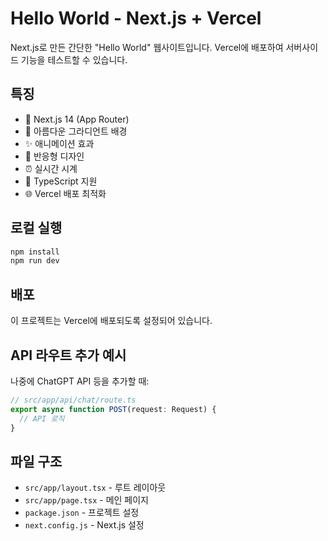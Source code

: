 # Hello World - Next.js + Vercel

Next.js로 만든 간단한 "Hello World" 웹사이트입니다. Vercel에 배포하여 서버사이드 기능을 테스트할 수 있습니다.

## 특징
- 🚀 Next.js 14 (App Router)
- 🎨 아름다운 그라디언트 배경
- ✨ 애니메이션 효과
- 📱 반응형 디자인
- ⏰ 실시간 시계
- 🔧 TypeScript 지원
- 🌐 Vercel 배포 최적화

## 로컬 실행
```bash
npm install
npm run dev
```

## 배포
이 프로젝트는 Vercel에 배포되도록 설정되어 있습니다.

## API 라우트 추가 예시
나중에 ChatGPT API 등을 추가할 때:
```typescript
// src/app/api/chat/route.ts
export async function POST(request: Request) {
  // API 로직
}
```

## 파일 구조
- `src/app/layout.tsx` - 루트 레이아웃
- `src/app/page.tsx` - 메인 페이지
- `package.json` - 프로젝트 설정
- `next.config.js` - Next.js 설정
